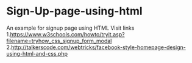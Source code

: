 # Sign-Up-page-using-html
An example for signup page using HTML
Visit links
1.https://www.w3schools.com/howto/tryit.asp?filename=tryhow_css_signup_form_modal
2.http://talkerscode.com/webtricks/facebook-style-homepage-design-using-html-and-css.php
